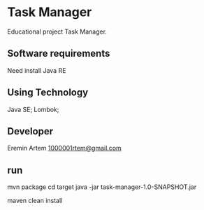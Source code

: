 # Task Manager
Educational project Task Manager.

## Software requirements
Need install Java RE

## Using Technology 
Java SE;
Lombok;

## Developer
Eremin Artem
1000001rtem@gmail.com

## run
mvn package
cd target
java -jar task-manager-1.0-SNAPSHOT.jar

maven clean install

